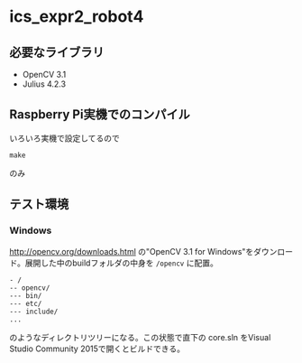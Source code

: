 # ics_expr2_robot4

## 必要なライブラリ

- OpenCV 3.1
- Julius 4.2.3

## Raspberry Pi実機でのコンパイル

いろいろ実機で設定してるので

```
make
```

のみ

## テスト環境

### Windows

http://opencv.org/downloads.html の"OpenCV 3.1 for Windows"をダウンロード。展開した中のbuildフォルダの中身を `/opencv` に配置。

```
- /
-- opencv/
--- bin/
--- etc/
--- include/
...
```

のようなディレクトリツリーになる。この状態で直下の core.sln をVisual Studio Community 2015で開くとビルドできる。
